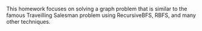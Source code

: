 This homework focuses on solving a graph problem that is similar to the famous Traveilling Salesman problem using RecursiveBFS, RBFS, and many other techniques.